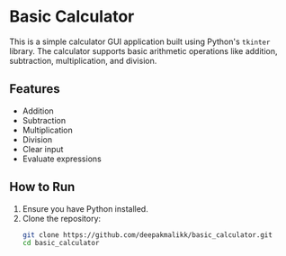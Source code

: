 # Basic Calculator

This is a simple calculator GUI application built using Python's `tkinter` library. The calculator supports basic arithmetic operations like addition, subtraction, multiplication, and division.

## Features
- Addition
- Subtraction
- Multiplication
- Division
- Clear input
- Evaluate expressions

## How to Run

1. Ensure you have Python installed.
2. Clone the repository:
   ```bash
   git clone https://github.com/deepakmalikk/basic_calculator.git
   cd basic_calculator
